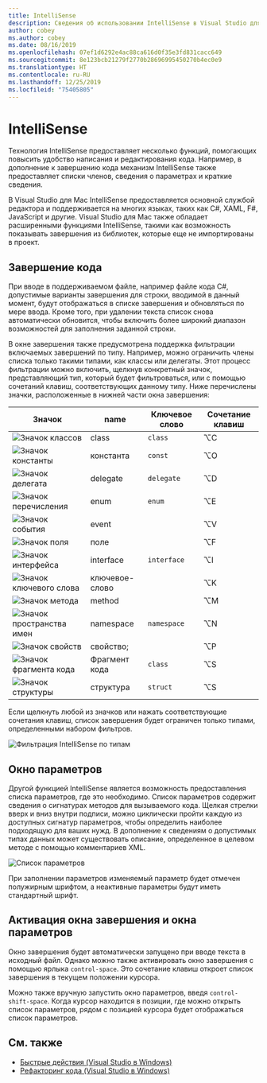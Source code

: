```yaml
---
title: IntelliSense
description: Сведения об использовании IntelliSense в Visual Studio для Mac
author: cobey
ms.author: cobey
ms.date: 08/16/2019
ms.openlocfilehash: 07ef1d6292e4ac88ca616d0f35e3fd831cacc649
ms.sourcegitcommit: 8e123bcb21279f2770b28696995450270b4ec0e9
ms.translationtype: HT
ms.contentlocale: ru-RU
ms.lasthandoff: 12/25/2019
ms.locfileid: "75405805"
---
```

# <a name="intellisense"></a>IntelliSense

Технология IntelliSense предоставляет несколько функций, помогающих повысить удобство написания и редактирования кода. Например, в дополнение к завершению кода механизм IntelliSense также предоставляет списки членов, сведения о параметрах и краткие сведения.

В Visual Studio для Mac IntelliSense предоставляется основной службой редактора и поддерживается на многих языках, таких как C#, XAML, F#, JavaScript и другие. Visual Studio для Mac также обладает расширенными функциями IntelliSense, такими как возможность показывать завершения из библиотек, которые еще не импортированы в проект.

## <a name="code-completion"></a>Завершение кода

При вводе в поддерживаемом файле, например файле кода C#, допустимые варианты завершения для строки, вводимой в данный момент, будут отображаться в списке завершения и обновляться по мере ввода. Кроме того, при удалении текста список снова автоматически обновится, чтобы включить более широкий диапазон возможностей для заполнения заданной строки. 

В окне завершения также предусмотрена поддержка фильтрации включаемых завершений по типу. Например, можно ограничить члены списка только такими типами, как классы или делегаты. Этот процесс фильтрации можно включить, щелкнув конкретный значок, представляющий тип, который будет фильтроваться, или с помощью сочетаний клавиш, соответствующих данному типу. Ниже перечислены значки, расположенные в нижней части окна завершения:

| Значок                         | name          | Ключевое слово    | Сочетание клавиш |
| -----------------------------|---------------| -----------|--------|
| ![Значок классов](media/classes-icon.png)  | class         | `class`    |  ⌥C
| ![Значок константы](media/constant-icon.png) | константа      | `const`    |  ⌥O
| ![Значок делегата](media/delegate-icon.png) | delegate      | `delegate` |  ⌥D
| ![Значок перечисления](media/enums-icon.png)    | enum          | `enum`     |  ⌥E
| ![Значок события](media/event-icon.png)    | event         |            |  ⌥V
| ![Значок поля](media/fields-icon.png)   | поле         |            |  ⌥F
| ![Значок интерфейса](media/interface-icon.png)| interface     | `interface`|  ⌥I
| ![Значок ключевого слова](media/keyword-icon.png)  | ключевое-слово       |            |  ⌥K
| ![Значок метода](media/method-icon.png)   | method        |            |  ⌥M
| ![Значок пространства имен](media/namespace-icon.png)| namespace     | `namespace`|  ⌥N
| ![Значок свойств](media/props-icon.png)    | свойство;      |            |  ⌥P
| ![Значок фрагмента кода](media/snippet-icon.png)  | Фрагмент кода       | `class`    |  ⌥S
| ![Значок структуры](media/struct-icon.png)   | структура     | `struct`   |  ⌥S

Если щелкнуть любой из значков или нажать соответствующие сочетания клавиш, список завершения будет ограничен только типами, определенными набором фильтров.  

![Фильтрация IntelliSense по типам](media/intellisense-typefiltering.gif)

## <a name="parameter-window"></a>Окно параметров

Другой функцией IntelliSense является возможность предоставления списка параметров, где это необходимо. Список параметров содержит сведения о сигнатурах методов для вызываемого кода. Щелкая стрелки вверх и вниз внутри подписи, можно циклически пройти каждую из доступных сигнатур параметров, чтобы определить наиболее подходящую для ваших нужд. В дополнение к сведениям о допустимых типах данных может существовать описание, определенное в целевом методе с помощью комментариев XML.

![Список параметров](media/intellisense-parameter.png)

При заполнении параметров изменяемый параметр будет отмечен полужирным шрифтом, а неактивные параметры будут иметь стандартный шрифт. 


## <a name="triggering-completion-window-and-parameter-window"></a>Активация окна завершения и окна параметров

Окно завершения будет автоматически запущено при вводе текста в исходный файл. Однако можно также активировать окно завершения с помощью ярлыка `control-space`. Это сочетание клавиш откроет список завершения в текущем положении курсора. 

Можно также вручную запустить окно параметров, введя `control-shift-space`. Когда курсор находится в позиции, где можно открыть список параметров, рядом с позицией курсора будет отображаться список параметров.

## <a name="see-also"></a>См. также

- [Быстрые действия (Visual Studio в Windows)](/visualstudio/ide/quick-actions)
- [Рефакторинг кода (Visual Studio в Windows)](/visualstudio/ide/refactoring-in-visual-studio)
